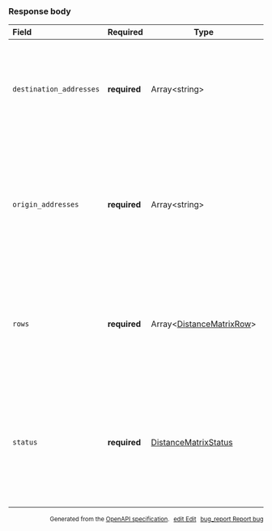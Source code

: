 <!--- This is a generated file, do not edit! -->
<!--- [START maps_http_schema_distancematrixresponse] -->
<h3 class="schema-object" id="DistanceMatrixResponse">Response body</h3>

| Field                   | Required     | Type                                                                     | Description                                                                                                                                                                                                                                                         |
| :---------------------- | ------------ | ------------------------------------------------------------------------ | ------------------------------------------------------------------------------------------------------------------------------------------------------------------------------------------------------------------------------------------------------------------- |
| `destination_addresses` | **required** | Array&lt;string&gt;                                                      | <div class="nonref-property-description"><p>An array of addresses as returned by the API from your original request. As with origin_addresses, these are localized if appropriate.</p></div>                                                                        |
| `origin_addresses`      | **required** | Array&lt;string&gt;                                                      | <div class="nonref-property-description"><p>An array of addresses as returned by the API from your original request. These are formatted by the geocoder and localized according to the language parameter passed with the request.</p></div>                       |
| `rows`                  | **required** | Array&lt;[DistanceMatrixRow](#DistanceMatrixRow "DistanceMatrixRow")&gt; | <div class="ref-property-description"><p>An array of elements, which in turn each contain a <code>status</code>, <code>duration</code>, and <code>distance</code> element.</p><p>See <a href="#DistanceMatrixRow">DistanceMatrixRow</a> for more information.</div> |
| `status`                | **required** | [DistanceMatrixStatus](#DistanceMatrixStatus "DistanceMatrixStatus")     | <div class="ref-property-description"><p>Contains the status of the request, and may contain debugging information to help you track down why the request failed.</p><p>See <a href="#DistanceMatrixStatus">DistanceMatrixStatus</a> for more information.</div>    |

<p style="text-align: right; font-size: smaller;">Generated from the <a class="gc-analytics-event" data-category="GMP" data-label="openapi-github" href="https://github.com/googlemaps/openapi-specification" title="Google Maps Platform OpenAPI Specification" class="external">OpenAPI specification</a>.
<a class="gc-analytics-event" data-category="GMP" data-label="openapi-github" style="margin-left: 5px;" href="https://github.com/googlemaps/openapi-specification/blob/main/specification/schemas/DistanceMatrixResponse.yml" title="Edit on GitHub"><span class="material-icons">edit</span> Edit</a>
<a class="gc-analytics-event" data-category="GMP" data-label="openapi-github" style="margin-left: 5px;" href="https://github.com/googlemaps/openapi-specification/issues/new?assignees=&labels=type%3A+bug%2C+triage+me&template=bug_report.md&title=[schemas] Bug - DistanceMatrixResponse" title="File bug for schemas on GitHub"><span class="material-icons">bug_report</span> Report bug</a>
</p>

<!--- [END maps_http_schema_distancematrixresponse] -->
